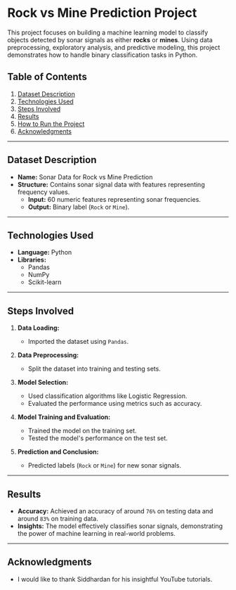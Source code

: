 # **Rock vs Mine Prediction Project**

This project focuses on building a machine learning model to classify objects detected by sonar signals as either **rocks** or **mines**. Using data preprocessing, exploratory analysis, and predictive modeling, this project demonstrates how to handle binary classification tasks in Python.

## **Table of Contents**
1. [Dataset Description](#dataset-description)
2. [Technologies Used](#technologies-used)
3. [Steps Involved](#steps-involved)
4. [Results](#results)
5. [How to Run the Project](#how-to-run-the-project)
6. [Acknowledgments](#acknowledgments)

---

## **Dataset Description**
- **Name:** Sonar Data for Rock vs Mine Prediction
- **Structure:** Contains sonar signal data with features representing frequency values.
  - **Input:** 60 numeric features representing sonar frequencies.
  - **Output:** Binary label (`Rock` or `Mine`).

---

## **Technologies Used**
- **Language:** Python
- **Libraries:**
  - Pandas
  - NumPy
  - Scikit-learn

---

## **Steps Involved**
1. **Data Loading:**
   - Imported the dataset using `Pandas`.

2. **Data Preprocessing:**
   - Split the dataset into training and testing sets.

3. **Model Selection:**
   - Used classification algorithms like Logistic Regression.
   - Evaluated the performance using metrics such as accuracy.

4. **Model Training and Evaluation:**
   - Trained the model on the training set.
   - Tested the model's performance on the test set.

7. **Prediction and Conclusion:**
   - Predicted labels (`Rock` or `Mine`) for new sonar signals.

---

## **Results**
- **Accuracy:** Achieved an accuracy of around `76%` on testing data and around `83%` on training data.
- **Insights:** The model effectively classifies sonar signals, demonstrating the power of machine learning in real-world problems.

---

## **Acknowledgments**
- I would like to thank Siddhardan for his insightful YouTube tutorials.

